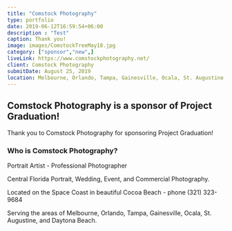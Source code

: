 ```yaml
---
title: "Comstock Photography"
type: portfolio
date: 2019-06-12T16:59:54+06:00
description : "Test"
caption: Thank you!
image: images/ComstockTreeMay18.jpg
category: ["sponsor","new",]
liveLink: https://www.comstockphotography.net/
client: Comstock Photography
submitDate: August 25, 2019
location: Melbourne, Orlando, Tampa, Gainesville, Ocala, St. Augustine, and Daytona Beach
---
```

## Comstock Photography is a sponsor of Project Graduation!

Thank you to Comstock Photography for sponsoring Project Graduation!

### Who is Comstock Photography?

Portrait Artist - Professional Photographer

Central Florida Portrait, Wedding, Event, and Commercial Photography.

Located on the Space Coast in beautiful Cocoa Beach - phone (321) 323-9684

Serving the areas of Melbourne, Orlando, Tampa, Gainesville, Ocala, St. Augustine, and Daytona Beach.
